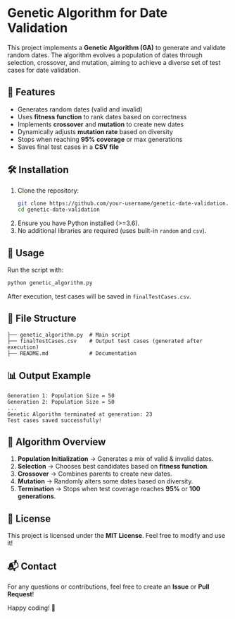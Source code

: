 # Genetic Algorithm for Date Validation

This project implements a **Genetic Algorithm (GA)** to generate and validate random dates. The algorithm evolves a population of dates through selection, crossover, and mutation, aiming to achieve a diverse set of test cases for date validation.

## 📌 Features
- Generates random dates (valid and invalid)
- Uses **fitness function** to rank dates based on correctness
- Implements **crossover** and **mutation** to create new dates
- Dynamically adjusts **mutation rate** based on diversity
- Stops when reaching **95% coverage** or max generations
- Saves final test cases in a **CSV file**

## 🛠️ Installation
1. Clone the repository:
   ```bash
   git clone https://github.com/your-username/genetic-date-validation.git
   cd genetic-date-validation
   ```
2. Ensure you have Python installed (>=3.6).
3. No additional libraries are required (uses built-in `random` and `csv`).

## 🚀 Usage
Run the script with:
```bash
python genetic_algorithm.py
```
After execution, test cases will be saved in `finalTestCases.csv`.

## 📂 File Structure
```
├── genetic_algorithm.py  # Main script
├── finalTestCases.csv    # Output test cases (generated after execution)
├── README.md             # Documentation
```

## 📊 Output Example
```
Generation 1: Population Size = 50
Generation 2: Population Size = 50
...
Genetic Algorithm terminated at generation: 23
Test cases saved successfully!
```

## 📝 Algorithm Overview
1. **Population Initialization** → Generates a mix of valid & invalid dates.
2. **Selection** → Chooses best candidates based on **fitness function**.
3. **Crossover** → Combines parents to create new dates.
4. **Mutation** → Randomly alters some dates based on diversity.
5. **Termination** → Stops when test coverage reaches **95%** or **100 generations**.

## 📜 License
This project is licensed under the **MIT License**. Feel free to modify and use it!

## 📬 Contact
For any questions or contributions, feel free to create an **Issue** or **Pull Request**!

Happy coding! 🚀
